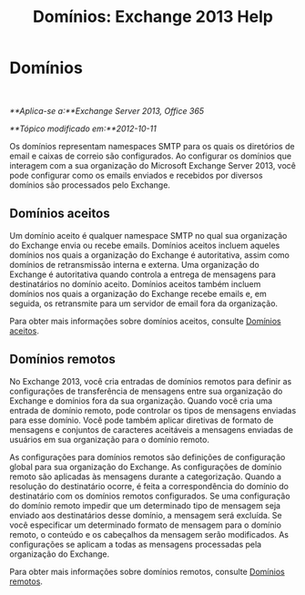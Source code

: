 ﻿---
title: 'Domínios: Exchange 2013 Help'
TOCTitle: Domínios
ms:assetid: 11748c2d-2e32-43a4-b77d-e0c17db6200b
ms:mtpsurl: https://technet.microsoft.com/pt-br/library/JJ673041(v=EXCHG.150)
ms:contentKeyID: 50485044
ms.date: 05/22/2018
mtps_version: v=EXCHG.150
ms.translationtype: MT
---

# Domínios

 

_**Aplica-se a:**Exchange Server 2013, Office 365_

_**Tópico modificado em:**2012-10-11_

Os domínios representam namespaces SMTP para os quais os diretórios de email e caixas de correio são configurados. Ao configurar os domínios que interagem com a sua organização do Microsoft Exchange Server 2013, você pode configurar como os emails enviados e recebidos por diversos domínios são processados pelo Exchange.

## Domínios aceitos

Um domínio aceito é qualquer namespace SMTP no qual sua organização do Exchange envia ou recebe emails. Domínios aceitos incluem aqueles domínios nos quais a organização do Exchange é autoritativa, assim como domínios de retransmissão interna e externa. Uma organização do Exchange é autoritativa quando controla a entrega de mensagens para destinatários no domínio aceito. Domínios aceitos também incluem domínios nos quais a organização do Exchange recebe emails e, em seguida, os retransmite para um servidor de email fora da organização.

Para obter mais informações sobre domínios aceitos, consulte [Domínios aceitos](accepted-domains-exchange-2013-help.md).

## Domínios remotos

No Exchange 2013, você cria entradas de domínios remotos para definir as configurações de transferência de mensagens entre sua organização do Exchange e domínios fora da sua organização. Quando você cria uma entrada de domínio remoto, pode controlar os tipos de mensagens enviadas para esse domínio. Você pode também aplicar diretivas de formato de mensagens e conjuntos de caracteres aceitáveis a mensagens enviadas de usuários em sua organização para o domínio remoto.

As configurações para domínios remotos são definições de configuração global para sua organização do Exchange. As configurações de domínio remoto são aplicadas às mensagens durante a categorização. Quando a resolução do destinatário ocorre, é feita a correspondência do domínio do destinatário com os domínios remotos configurados. Se uma configuração do domínio remoto impedir que um determinado tipo de mensagem seja enviado aos destinatários desse domínio, a mensagem será excluída. Se você especificar um determinado formato de mensagem para o domínio remoto, o conteúdo e os cabeçalhos da mensagem serão modificados. As configurações se aplicam a todas as mensagens processadas pela organização do Exchange.

Para obter mais informações sobre domínios remotos, consulte [Domínios remotos](remote-domains-exchange-2013-help.md).


